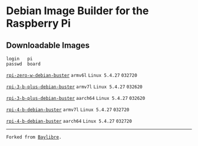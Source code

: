 # Debian Image Builder for the Raspberry Pi
<h2>Downloadable Images</h2>

```
login   pi
passwd  board
```

<code><a href="http://www.mediafire.com/file/uu533uxuvatmu2j/rpi-zero-w-debian-buster.7z/file">rpi-zero-w-debian-buster</a></code> <code>armv6l</code> <code>Linux 5.4.27</code> <code>032720</code>

<code><a href="http://www.mediafire.com/file/jt07tulw6o6uzbx/rpi-3-b-plus-debian-buster-v7.7z/file">rpi-3-b-plus-debian-buster</a></code> <code>armv7l</code> <code>Linux 5.4.27</code> <code>032620</code>

<code><a href="http://www.mediafire.com/file/ujlehuuh7fky6z7/rpi-3-b-plus-debian-buster.7z/file">rpi-3-b-plus-debian-buster</a></code> <code>aarch64</code> <code>Linux 5.4.27</code> <code>032620</code>

<code><a href="http://www.mediafire.com/file/ktb5idqovus5ovu/rpi-4-b-debian-buster-v7l.7z/file">rpi-4-b-debian-buster</a></code> <code>armv7l</code> <code>Linux 5.4.27</code> <code>032720</code>

<code><a href="https://www.mediafire.com/file/vbj805nis4ek7k7/rpi-4-b-debian-buster.7z/file">rpi-4-b-debian-buster</a></code> <code>aarch64</code> <code>Linux 5.4.27</code> <code>032720</code>

<hr>
<code>Forked from <a href="https://github.com/BayLibre/libretech-image-builder">Baylibre</a>.</code>
